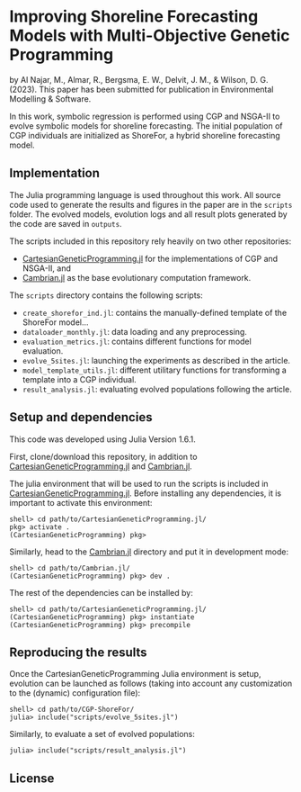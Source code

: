 # Improving Shoreline Forecasting Models with Multi-Objective Genetic Programming
by Al Najar, M., Almar, R., Bergsma, E. W., Delvit, J. M., & Wilson, D. G. (2023). This paper has been submitted for publication in Environmental Modelling & Software.

In this work, symbolic regression is performed using CGP and NSGA-II to evolve symbolic models for shoreline forecasting. The initial population of CGP individuals are initialized as ShoreFor, a hybrid shoreline forecasting model.

<!-- ![](outputs/plots/graphs/models/nf-generalmodel-graph-NSGA-ii-ind1.png)
*Caption for the example figure with the main results.* -->


<!-- ## Abstract

Given the current context of climate change and increasing population densities at coastal zones, there is an increasing need to be able to predict the development of our coasts. Recent advances in artificial intelligence allow for automatic analysis of observational data. This work makes use of Symbolic Regression, a type of Machine Learning algorithm, to evolve interpretable shoreline forecasting models. Cartesian Genetic Programming (CGP) is used in order to encode and im- prove upon ShoreFor, a shoreline prediction model. Coupled with NSGA-II, the CGP individuals are evaluated and selected during evolution according to their predictive skills at five coastal sites. This work presents a comparison between the CGP-evolved models and the base ShoreFor model. In addition to its ability to produce well-performing models, the work demonstrates the usefulness of CGP as a research tool to gain insight into the behaviors of shorelines at different points around the globe. -->

## Implementation
The Julia programming language is used throughout this work. All source code used to generate the results and figures in the paper are in the `scripts` folder. The evolved models, evolution logs and all result plots generated by the code are saved in `outputs`.

The scripts included in this repository rely heavily on two other repositories:
* [CartesianGeneticProgramming.jl](https://github.com/mahmoud-al-najar/CartesianGeneticProgramming.jl) for the implementations of CGP and NSGA-II, and
* [Cambrian.jl]() as the base evolutionary computation framework. 

<!-- See the `README.md` files in each directory for a full description. -->

The `scripts` directory contains the following scripts:
* `create_shorefor_ind.jl`: contains the manually-defined template of the ShoreFor model... 
* `dataloader_monthly.jl`: data loading and any preprocessing.
* `evaluation_metrics.jl`: contains different functions for model evaluation.
* `evolve_5sites.jl`: launching the experiments as described in the article.
* `model_template_utils.jl`: different utilitary functions for transforming a template into a CGP individual.
* `result_analysis.jl`: evaluating evolved populations following the article.

## Setup and dependencies
This code was developed using Julia Version 1.6.1.

First, clone/download this repository, in addition to [CartesianGeneticProgramming.jl](https://github.com/mahmoud-al-najar/CartesianGeneticProgramming.jl) and [Cambrian.jl](https://github.com/mahmoud-al-najar/Cambrian.jl). 

The julia environment that will be used to run the scripts is included in [CartesianGeneticProgramming.jl](https://github.com/mahmoud-al-najar/CartesianGeneticProgramming.jl). Before installing any dependencies, it is important to activate this environment:

```
shell> cd path/to/CartesianGeneticProgramming.jl/
pkg> activate .
(CartesianGeneticProgramming) pkg>
```

Similarly, head to the [Cambrian.jl](https://github.com/mahmoud-al-najar/Cambrian.jl) directory and put it in development mode:
```
shell> cd path/to/Cambrian.jl/
(CartesianGeneticProgramming) pkg> dev .
```

The rest of the dependencies can be installed by:
```
shell> cd path/to/CartesianGeneticProgramming.jl/
(CartesianGeneticProgramming) pkg> instantiate
(CartesianGeneticProgramming) pkg> precompile
```

## Reproducing the results

Once the CartesianGeneticProgramming Julia environment is setup, evolution can be launched as follows (taking into account any customization to the (dynamic) configuration file):
```
shell> cd path/to/CGP-ShoreFor/
julia> include("scripts/evolve_5sites.jl")
```

Similarly, to evaluate a set of evolved populations: 
```
julia> include("scripts/result_analysis.jl")
```

## License

<!-- All source code is made available under a BSD 3-clause license. You can freely use and modify the code, without warranty, so long as you provide attribution to the authors. See `LICENSE.md` for the full license text. -->

<!-- The manuscript text is not open source. The authors reserve the rights to the article content, which is currently submitted for publication in the JOURNAL NAME. -->

<!-- * bullet1
* bullet2 -->

<!-- [link](https://github.com/dbader/readme-template) -->
